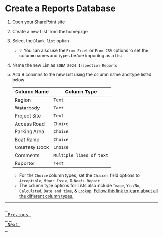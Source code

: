 # Create a Reports Database

1. Open your SharePoint site
2. Create a new List from the homepage
3. Select the `Blank list` option
    - 💡 You can also use the `From Excel` or `From CSV` options to set the column names and types before importing as a List
4. Name the new List as `SOBA 2024 Inspection Reports`
5. Add 9 columns to the new List using the column name and type listed below

    | Column Name | Column Type |
    | --- | --- |
    | Region | `Text` |
    | Waterbody | `Text` |
    | Project Site | `Text` |
    | Access Road | `Choice` |
    | Parking Area | `Choice` |
    | Boat Ramp | `Choice` |
    | Courtesy Dock | `Choice` |
    | Comments | `Multiple lines of text` |
    | Reporter | `Text` |

    - For the `Choice` column types, set the `Choices` field options to `Acceptable`, `Minor Issue`, & `Needs Repair`
    - The column type options for Lists also include `Image`, `Yes/No`, `Calculated`, `Date and time`, & `Lookup`. [Follow this link to learn about all the different column types.][listsColumnTypes]

---

[<kbd> <br> Previous <br> </kbd>][previousLink] [<kbd> <br> Next <br> </kbd>][nextLink]

[previousLink]: https://github.com/odwc-boatingaccess/SOBA-2024-Demo-App/blob/main/README.md
[nextLink]: https://github.com/odwc-boatingaccess/SOBA-2024-Demo-App/blob/main/sections/upload-projects-database.md
[listsColumnTypes]: https://support.microsoft.com/en-us/office/list-and-library-column-types-and-options-0d8ddb7b-7dc7-414d-a283-ee9dca891df7
